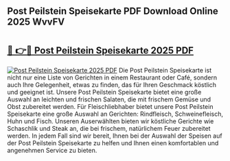 ## Post Peilstein Speisekarte PDF Download Online 2025 WvvFV

# <h2><a href="http://gca70n0.nevu.top/?p=Post+Peilstein+Speisekarte">🔗 👉🔴 Post Peilstein Speisekarte 2025 PDF</a></h2>

[![Post Peilstein Speisekarte 2025 PDF](https://i.imgur.com/dBaPXMq.png)](http://gca70n0.nevu.top/?p=Post+Peilstein+Speisekarte)
Die Post Peilstein Speisekarte ist nicht nur eine Liste von Gerichten in einem Restaurant oder Café, sondern auch Ihre Gelegenheit, etwas zu finden, das für Ihren Geschmack köstlich und geeignet ist. Unsere Post Peilstein Speisekarte bietet eine große Auswahl an leichten und frischen Salaten, die mit frischem Gemüse und Obst zubereitet werden. Für Fleischliebhaber bietet unsere Post Peilstein Speisekarte eine große Auswahl an Gerichten: Rindfleisch, Schweinefleisch, Huhn und Fisch. Unseren Auserwählten bieten wir köstliche Gerichte wie Schaschlik und Steak an, die bei frischem, natürlichem Feuer zubereitet werden. In jedem Fall sind wir bereit, Ihnen bei der Auswahl der Speisen auf der Post Peilstein Speisekarte zu helfen und Ihnen einen komfortablen und angenehmen Service zu bieten.
